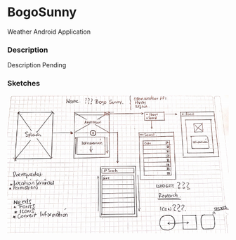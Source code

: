 # BogoSunny

Weather Android Application

### Description

Description Pending 

### Sketches

 ![First Sketch of the Application](first_sketch.PNG)
